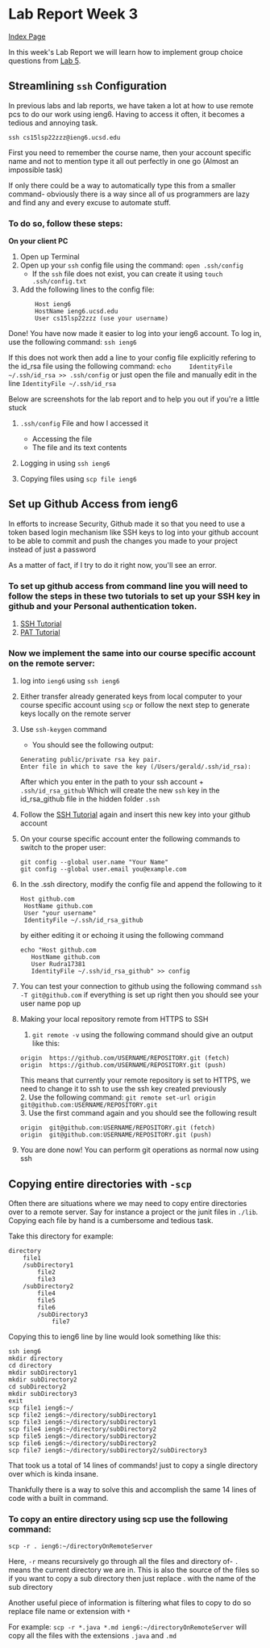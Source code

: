 # Lab Report Week 3

[Index Page](https://rudra17381.github.io/cse15l-lab-reports/index.html)

In this week's Lab Report we will learn how to implement group choice questions from [Lab 5](https://docs.google.com/document/d/1NQ17hecUPFKeoFyrEvK9DBlCS1JkDbMW6Ygrf_CJJJU/edit).

## Streamlining ```ssh``` Configuration

In previous labs and lab reports, we have taken a lot at how to use remote pcs to do our work using ieng6. Having to access it often, it becomes a tedious and annoying task.

```ssh cs15lsp22zzz@ieng6.ucsd.edu```

First you need to remember the course name, then your account specific name and not to mention type it all out perfectly in one go (Almost an impossible task) 

If only there could be a way to automatically type this from a smaller command- obviously there is a way since all of us programmers are lazy and find any and every excuse to automate stuff.

### To do so, follow these steps:
**On your client PC**
1. Open up Terminal
2. Open up your ```ssh``` config file using the command: ```open .ssh/config```
    * If the ```ssh``` file does not exist, you can create it using ```touch .ssh/config.txt```
3. Add the following lines to the config file:
    ```
        Host ieng6
        HostName ieng6.ucsd.edu
        User cs15lsp22zzz (use your username)
      ```

Done! You have now made it easier to log into your ieng6 account. To log in, use the following command: 
```ssh ieng6```

If this does not work then add a line to your config file explicitly refering to the id_rsa file using the following command:
```echo     IdentityFile ~/.ssh/id_rsa >> .ssh/config``` or just open the file and manually edit in the line ```IdentityFile ~/.ssh/id_rsa```

Below are screenshots for the lab report and to help you out if you're a little stuck
1. ```.ssh/config``` File and how I accessed it
    * Accessing the file
    * The file and its text contents

2. Logging in using ```ssh ieng6```

3. Copying files using ```scp file ieng6```

## Set up Github Access from ieng6

In efforts to increase Security, Github made it so that you need to use a token based login mechanism like SSH keys to log into your github account to be able to commit and push the changes you made to your project instead of just a password

As a matter of fact, if I try to do it right now, you'll see an error.

### To set up github access from command line you will need to follow the steps in these two tutorials to set up your SSH key in github and your Personal authentication token. 
1. [SSH Tutorial](https://docs.github.com/en/authentication/connecting-to-github-with-ssh/adding-a-new-ssh-key-to-your-github-account)
2. [PAT Tutorial](https://docs.github.com/en/authentication/keeping-your-account-and-data-secure/creating-a-personal-access-token)

### Now we implement the same into our course specific account on the remote server:
1. log into ```ieng6``` using ```ssh ieng6```
2. Either transfer already generated keys from local computer to your course specific account using ```scp``` or follow the next step to generate keys locally on the remote server
3. Use ```ssh-keygen``` command
    * You should see the following output:
    ```
    Generating public/private rsa key pair.
    Enter file in which to save the key (/Users/gerald/.ssh/id_rsa):
    ```
    After which you enter in the path to your ssh account + ```.ssh/id_rsa_github```
    Which will create the new ```ssh``` key in the id_rsa_github file in the hidden folder ```.ssh```
4. Follow the [SSH Tutorial](https://docs.github.com/en/authentication/connecting-to-github-with-ssh/adding-a-new-ssh-key-to-your-github-account) again and insert this new key into your github account
5. On your course specific account enter the following commands to switch to the proper user:
    ```
    git config --global user.name "Your Name"
    git config --global user.email you@example.com
    ```
6. In the .ssh directory, modify the config file and append the following to it
    ```
    Host github.com
     HostName github.com
     User "your username"
     IdentityFile ~/.ssh/id_rsa_github
    ```
    by either editing it or echoing it using the following command
    ```
    echo "Host github.com
       HostName github.com
       User Rudra17381
       IdentityFile ~/.ssh/id_rsa_github" >> config 
    ```
8. You can test your connection to github using the following command ```ssh -T git@github.com``` if everything is set up right then you should see your user name pop up

9. Making your local repository remote from HTTPS to SSH
    1. ```git remote -v``` using the following  command should give an output like this:
    ```
    origin  https://github.com/USERNAME/REPOSITORY.git (fetch)       
    origin  https://github.com/USERNAME/REPOSITORY.git (push)
    ```
     This means that currently your remote repository is set to HTTPS, we need to change it to ssh to use the ssh key created previously  
    2. Use the following command: ```git remote set-url origin git@github.com:USERNAME/REPOSITORY.git```  
    3. Use the first command again and you should see the following result
    ```
    origin  git@github.com:USERNAME/REPOSITORY.git (fetch)
    origin  git@github.com:USERNAME/REPOSITORY.git (push)
    ```

10. You are done now! You can perform git operations as normal now using ssh

## Copying entire directories with ```-scp```

Often there are situations where we may need to copy entire directories over to a remote server. Say for instance a project or the junit files in ```./lib```.
Copying each file by hand is a cumbersome and tedious task.

Take this directory for example:
```
directory
    file1
    /subDirectory1
        file2
        file3
    /subDirectory2
        file4
        file5
        file6
        /subDirectory3
            file7
```

Copying this to ieng6 line by line would look something like this:
```
ssh ieng6
mkdir directory
cd directory
mkdir subDirectory1
mkdir subDirectory2
cd subDirectory2
mkdir subDirectory3
exit
scp file1 ieng6:~/
scp file2 ieng6:~/directory/subDirectory1
scp file3 ieng6:~/directory/subDirectory1
scp file4 ieng6:~/directory/subDirectory2
scp file5 ieng6:~/directory/subDirectory2
scp file6 ieng6:~/directory/subDirectory2
scp file7 ieng6:~/directory/subDirectory2/subDirectory3
```

That took us a total of 14 lines of commands! just to copy a single directory over which is kinda insane.

Thankfully there is a way to solve this and accomplish the same 14 lines of code with a built in command. 

### To copy an entire directory using scp use the following command:
```scp -r . ieng6:~/directoryOnRemoteServer```

Here, ```-r``` means recursively go through all the files and directory of-
```.``` means the current directory we are in. This is also the source of the files so if you want to copy a sub directory then just replace . with the name of the sub directory

Another useful piece of information is filtering what files to copy to do so replace file name or extension with ```*```

For example: ```scp -r *.java *.md ieng6:~/directoryOnRemoteServer``` will copy all the files with the extensions ```.java``` and ```.md```
